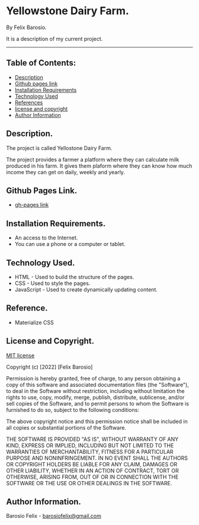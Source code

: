 # Yellowstone Dairy Farm.

By Felix Barosio.

It is a description of my current project.

---

## **Table of Contents:**

- [Description](#description)
- [Github pages link](#github-pages-link)
- [Installation Requirements](#installation-requirements)
- [Technology Used](#technology-used)
- [References](#reference)
- [license and copyright](#license-and-copyright)
- [Author Information](#author-information)


## Description.

The project is called Yellostone Dairy Farm.

The project provides a farmer a platform where they can calculate milk produced in his farm.
It gives them plaform where they can know how much income they can get on daily, weekly and yearly. 


## Github Pages Link.

- [gh-pages link](https://felix-barosio.github.io/Dairy_business/)

## Installation Requirements.

- An access to the Internet.
- You can use a phone or a computer or tablet.


## Technology Used.

- HTML - Used to build the structure of the pages.
- CSS - Used to style the pages.
- JavaScript - Used to create dynamically updating content.

## Reference.

- Materialize CSS

## License and Copyright.

[MIT license](https://opensource.org/licenses/MIT)

Copyright (c) [2022] [Felix Barosio]

Permission is hereby granted, free of charge, to any person obtaining a copy of this software and associated documentation files (the "Software"), to deal in the Software without restriction, including without limitation the rights to use, copy, modify, merge, publish, distribute, sublicense, and/or sell copies of the Software, and to permit persons to whom the Software is furnished to do so, subject to the following conditions:

The above copyright notice and this permission notice shall be included in all copies or substantial portions of the Software.

THE SOFTWARE IS PROVIDED "AS IS", WITHOUT WARRANTY OF ANY KIND, EXPRESS OR IMPLIED, INCLUDING BUT NOT LIMITED TO THE WARRANTIES OF MERCHANTABILITY, FITNESS FOR A PARTICULAR PURPOSE AND NONINFRINGEMENT. IN NO EVENT SHALL THE AUTHORS OR COPYRIGHT HOLDERS BE LIABLE FOR ANY CLAIM, DAMAGES OR OTHER LIABILITY, WHETHER IN AN ACTION OF CONTRACT, TORT OR OTHERWISE, ARISING FROM, OUT OF OR IN CONNECTION WITH THE SOFTWARE OR THE USE OR OTHER DEALINGS IN THE SOFTWARE.



## Author Information.

Barosio Felix - barosiofelix@gmail.com